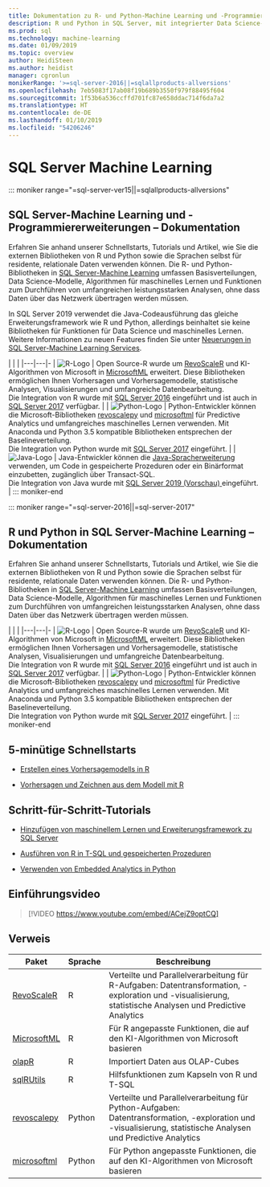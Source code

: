 ```yaml
---
title: Dokumentation zu R- und Python-Machine Learning und -Programmiererweiterungen – SQL Server-Machine Learning
description: R und Python in SQL Server, mit integrierter Data Science-Modellierung und Algorithmen für maschinelles Lernen für umfangreiche Analysen von Unternehmensdaten
ms.prod: sql
ms.technology: machine-learning
ms.date: 01/09/2019
ms.topic: overview
author: HeidiSteen
ms.author: heidist
manager: cgronlun
monikerRange: '>=sql-server-2016||=sqlallproducts-allversions'
ms.openlocfilehash: 7eb5083f17ab08f19b689b3550f979f88495f604
ms.sourcegitcommit: 1f53b6a536ccffd701fc87e658ddac714f6da7a2
ms.translationtype: HT
ms.contentlocale: de-DE
ms.lasthandoff: 01/10/2019
ms.locfileid: "54206246"
---
```

# <a name="sql-server-machine-learning"></a>SQL Server Machine Learning

::: moniker range="=sql-server-ver15||=sqlallproducts-allversions"

## <a name="sql-server-machine-learning-and-programming-extensions-documentation"></a>SQL Server-Machine Learning und -Programmiererweiterungen – Dokumentation

Erfahren Sie anhand unserer Schnellstarts, Tutorials und Artikel, wie Sie die externen Bibliotheken von R und Python sowie die Sprachen selbst für residente, relationale Daten verwenden können. Die R- und Python-Bibliotheken in [SQL Server-Machine Learning](what-is-sql-server-machine-learning.md) umfassen Basisverteilungen, Data Science-Modelle, Algorithmen für maschinelles Lernen und Funktionen zum Durchführen von umfangreichen leistungsstarken Analysen, ohne dass Daten über das Netzwerk übertragen werden müssen. 

In SQL Server 2019 verwendet die Java-Codeausführung das gleiche Erweiterungsframework wie R und Python, allerdings beinhaltet sie keine Bibliotheken für Funktionen für Data Science und maschinelles Lernen. Weitere Informationen zu neuen Features finden Sie unter [Neuerungen in SQL Server-Machine Learning Services](what-s-new-in-sql-server-machine-learning-services.md).

|   |   | 
|---|---|-
| ![R-Logo](./media/index/logo_r.png) | Open Source-R wurde um [RevoScaleR](https://docs.microsoft.com/machine-learning-server/r-reference/revoscaler/revoscaler) und KI-Algorithmen von Microsoft in [MicrosoftML](https://docs.microsoft.com/machine-learning-server/r-reference/microsoftml/microsoftml-package) erweitert. Diese Bibliotheken ermöglichen Ihnen Vorhersagen und Vorhersagemodelle, statistische Analysen, Visualisierungen und umfangreiche Datenbearbeitung. <br/>Die Integration von R wurde mit [SQL Server 2016](./install/sql-r-services-windows-install.md) eingeführt und ist auch in [SQL Server 2017](./install/sql-machine-learning-services-windows-install.md) verfügbar. | 
| ![Python-Logo](./media/index/logo_python.png) | Python-Entwickler können die Microsoft-Bibliotheken [revoscalepy](https://docs.microsoft.com/machine-learning-server/python-reference/revoscalepy/revoscalepy-package) und [microsoftml](https://docs.microsoft.com/machine-learning-server/python-reference/microsoftml/microsoftml-package) für Predictive Analytics und umfangreiches maschinelles Lernen verwenden. Mit Anaconda und Python 3.5 kompatible Bibliotheken entsprechen der Baselineverteilung. <br/>Die Integration von Python wurde mit [SQL Server 2017](./install/sql-machine-learning-services-windows-install.md) eingeführt.  | 
| ![Java-Logo](./media/index/logo_java.png) | Java-Entwickler können die [Java-Spracherweiterung](java/extension-java.md) verwenden, um Code in gespeicherte Prozeduren oder ein Binärformat einzubetten, zugänglich über Transact-SQL. <br/>Die Integration von Java wurde mit [SQL Server 2019 (Vorschau) ](./install/sql-machine-learning-services-ver15.md) eingeführt. |
::: moniker-end

::: moniker range="=sql-server-2016||=sql-server-2017"

## <a name="sql-server-machine-learning-r-and-python-documentation"></a>R und Python in SQL Server-Machine Learning – Dokumentation

Erfahren Sie anhand unserer Schnellstarts, Tutorials und Artikel, wie Sie die externen Bibliotheken von R und Python sowie die Sprachen selbst für residente, relationale Daten verwenden können. Die R- und Python-Bibliotheken in [SQL Server-Machine Learning](what-is-sql-server-machine-learning.md) umfassen Basisverteilungen, Data Science-Modelle, Algorithmen für maschinelles Lernen und Funktionen zum Durchführen von umfangreichen leistungsstarken Analysen, ohne dass Daten über das Netzwerk übertragen werden müssen. 

|   |   | 
|---|---|-
| ![R-Logo](./media/index/logo_r.png) | Open Source-R wurde um [RevoScaleR](https://docs.microsoft.com/machine-learning-server/r-reference/revoscaler/revoscaler) und KI-Algorithmen von Microsoft in [MicrosoftML](https://docs.microsoft.com/machine-learning-server/r-reference/microsoftml/microsoftml-package) erweitert. Diese Bibliotheken ermöglichen Ihnen Vorhersagen und Vorhersagemodelle, statistische Analysen, Visualisierungen und umfangreiche Datenbearbeitung. <br/>Die Integration von R wurde mit [SQL Server 2016](./install/sql-r-services-windows-install.md) eingeführt und ist auch in [SQL Server 2017](./install/sql-machine-learning-services-windows-install.md) verfügbar. | 
| ![Python-Logo](./media/index/logo_python.png) | Python-Entwickler können die Microsoft-Bibliotheken [revoscalepy](https://docs.microsoft.com/machine-learning-server/python-reference/revoscalepy/revoscalepy-package) und [microsoftml](https://docs.microsoft.com/machine-learning-server/python-reference/microsoftml/microsoftml-package) für Predictive Analytics und umfangreiches maschinelles Lernen verwenden. Mit Anaconda und Python 3.5 kompatible Bibliotheken entsprechen der Baselineverteilung. <br/>Die Integration von Python wurde mit [SQL Server 2017](./install/sql-machine-learning-services-windows-install.md) eingeführt.  | 
::: moniker-end

## <a name="5-minute-quickstarts"></a>5-minütige Schnellstarts

+ [Erstellen eines Vorhersagemodells in R](./tutorials/rtsql-create-a-predictive-model-r.md)

+ [Vorhersagen und Zeichnen aus dem Modell mit R](./tutorials/rtsql-predict-and-plot-from-model.md)


## <a name="step-by-step-tutorials"></a>Schritt-für-Schritt-Tutorials

+ [Hinzufügen von maschinellem Lernen und Erweiterungsframework zu SQL Server](install/sql-machine-learning-services-windows-install.md)

+ [Ausführen von R in T-SQL und gespeicherten Prozeduren](./tutorials/sqldev-in-database-r-for-sql-developers.md)

+ [Verwenden von Embedded Analytics in Python](./tutorials/sqldev-in-database-python-for-sql-developers.md)


## <a name="video-introduction"></a>Einführungsvideo

> [!VIDEO https://www.youtube.com/embed/ACejZ9optCQ]

## <a name="reference"></a>Verweis

| Paket | Sprache | Beschreibung | 
|---------|----------|-------------|
| [RevoScaleR](https://docs.microsoft.com/machine-learning-server/r-reference/revoscaler/revoscaler) | R | Verteilte und Parallelverarbeitung für R-Aufgaben: Datentransformation, -exploration und -visualisierung, statistische Analysen und Predictive Analytics |
| [MicrosoftML](https://docs.microsoft.com/machine-learning-server/r-reference/microsoftml/microsoftml-package) | R | Für R angepasste Funktionen, die auf den KI-Algorithmen von Microsoft basieren |
| [olapR](https://docs.microsoft.com/machine-learning-server/r-reference/olapr/olapr) | R | Importiert Daten aus OLAP-Cubes |
| [sqlRUtils](https://docs.microsoft.com/machine-learning-server/r-reference/sqlrutils/sqlrutils) | R | Hilfsfunktionen zum Kapseln von R und T-SQL |
[revoscalepy](https://docs.microsoft.com/machine-learning-server/python-reference/revoscalepy/revoscalepy-package) | Python | Verteilte und Parallelverarbeitung für Python-Aufgaben: Datentransformation, -exploration und -visualisierung, statistische Analysen und Predictive Analytics  | 
| [microsoftml](https://docs.microsoft.com/machine-learning-server/python-reference/microsoftml/microsoftml-package) | Python | Für Python angepasste Funktionen, die auf den KI-Algorithmen von Microsoft basieren  |